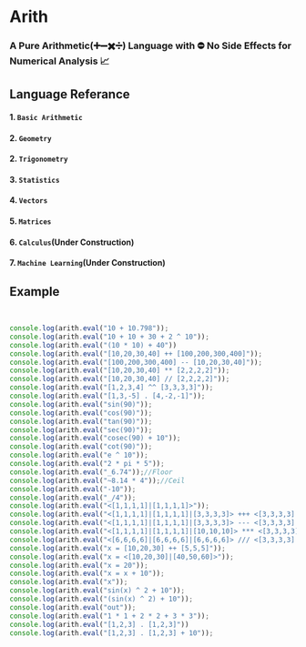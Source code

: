 # Arith
### A Pure Arithmetic(➕➖✖️➗) Language with ⛔ No Side Effects for Numerical Analysis 📈

## Language Referance

#### 1. `Basic Arithmetic`
#### 2. `Geometry`
#### 2. `Trigonometry`
#### 3. `Statistics`
#### 4. `Vectors`
#### 5. `Matrices`
#### 6. `Calculus`(Under Construction)
#### 7. `Machine Learning`(Under Construction)

## Example
```javascript


console.log(arith.eval("10 + 10.798"));
console.log(arith.eval("10 + 10 + 30 + 2 ^ 10"));
console.log(arith.eval("(10 * 10) + 40"))
console.log(arith.eval("[10,20,30,40] ++ [100,200,300,400]"));
console.log(arith.eval("[100,200,300,400] -- [10,20,30,40]"));
console.log(arith.eval("[10,20,30,40] ** [2,2,2,2]"));
console.log(arith.eval("[10,20,30,40] // [2,2,2,2]"));
console.log(arith.eval("[1,2,3,4] ^^ [3,3,3,3]"));
console.log(arith.eval("[1,3,-5] . [4,-2,-1]"));
console.log(arith.eval("sin(90)"));
console.log(arith.eval("cos(90)"));
console.log(arith.eval("tan(90)"));
console.log(arith.eval("sec(90)"));
console.log(arith.eval("cosec(90) + 10"));
console.log(arith.eval("cot(90)"));
console.log(arith.eval("e ^ 10"));
console.log(arith.eval("2 * pi * 5"));
console.log(arith.eval("_6.74"));//Floor
console.log(arith.eval("~8.14 * 4"));//Ceil
console.log(arith.eval("-10"));
console.log(arith.eval("_/4"));
console.log(arith.eval("<[1,1,1,1]|[1,1,1,1]>"));
console.log(arith.eval("<[1,1,1,1]|[1,1,1,1]|[3,3,3,3]> +++ <[3,3,3,3]|[3,3,3,3]|[1,1,1,1]>"));
console.log(arith.eval("<[1,1,1,1]|[1,1,1,1]|[3,3,3,3]> --- <[3,3,3,3]|[3,3,3,3]|[1,1,1,1]>"));
console.log(arith.eval("<[1,1,1,1]|[1,1,1,1]|[10,10,10]> *** <[3,3,3,3]|[3,3,3,3]|[10,10,10]>"));
console.log(arith.eval("<[6,6,6,6]|[6,6,6,6]|[6,6,6,6]> /// <[3,3,3,3]|[3,3,3,3]|[3,3,3,3]>"));
console.log(arith.eval("x = [10,20,30] ++ [5,5,5]"));
console.log(arith.eval("x = <[10,20,30]|[40,50,60]>"));
console.log(arith.eval("x = 20"));
console.log(arith.eval("x = x + 10")); 
console.log(arith.eval("x")); 
console.log(arith.eval("sin(x) ^ 2 + 10")); 
console.log(arith.eval("(sin(x) ^ 2) + 10")); 
console.log(arith.eval("out")); 
console.log(arith.eval("1 * 1 + 2 * 2 + 3 * 3")); 
console.log(arith.eval("[1,2,3] . [1,2,3]"))
console.log(arith.eval("[1,2,3] . [1,2,3] + 10")); 
```
